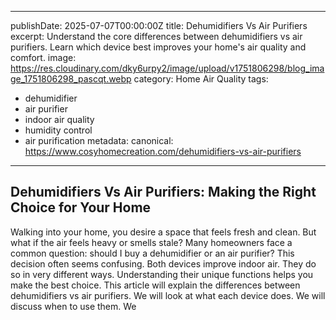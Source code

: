 
---
publishDate: 2025-07-07T00:00:00Z
title: Dehumidifiers Vs Air Purifiers
excerpt: Understand the core differences between dehumidifiers vs air purifiers. Learn which device best improves your home's air quality and comfort.
image: https://res.cloudinary.com/dky6urpy2/image/upload/v1751806298/blog_image_1751806298_pascqt.webp
category: Home Air Quality
tags:
  - dehumidifier
  - air purifier
  - indoor air quality
  - humidity control
  - air purification
metadata:
  canonical: https://www.cosyhomecreation.com/dehumidifiers-vs-air-purifiers
---

## Dehumidifiers Vs Air Purifiers: Making the Right Choice for Your Home

Walking into your home, you desire a space that feels fresh and clean. But what if the air feels heavy or smells stale? Many homeowners face a common question: should I buy a dehumidifier or an air purifier? This decision often seems confusing. Both devices improve indoor air. They do so in very different ways. Understanding their unique functions helps you make the best choice. This article will explain the differences between dehumidifiers vs air purifiers. We will look at what each device does. We will discuss when to use them. We